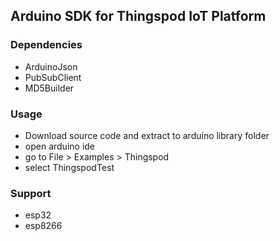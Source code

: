 ## Arduino SDK for Thingspod IoT Platform

### Dependencies
- ArduinoJson
- PubSubClient
- MD5Builder

### Usage
* Download source code and extract to arduino library folder
* open arduino ide
* go to File > Examples > Thingspod
* select ThingspodTest

### Support
- esp32
- esp8266
